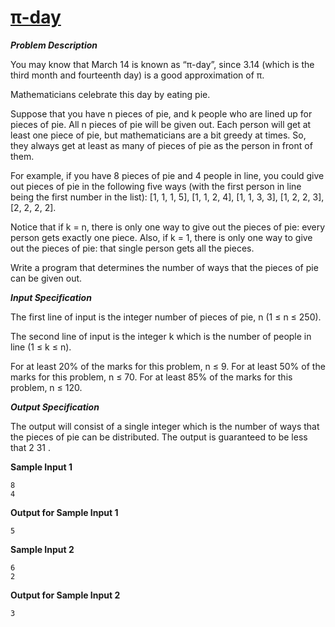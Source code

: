 # [π-day](https://dmoj.ca/problem/ccc15j5)

***Problem Description***

You may know that March 14 is known as “π-day”, since 3.14 (which is the third month and
fourteenth day) is a good approximation of π.

Mathematicians celebrate this day by eating pie.

Suppose that you have n pieces of pie, and k people who are lined up for pieces of pie. All n
pieces of pie will be given out. Each person will get at least one piece of pie, but mathematicians
are a bit greedy at times. So, they always get at least as many of pieces of pie as the person in front
of them.

For example, if you have 8 pieces of pie and 4 people in line, you could give out pieces of pie in
the following five ways (with the first person in line being the first number in the list): [1, 1, 1, 5],
[1, 1, 2, 4], [1, 1, 3, 3], [1, 2, 2, 3], [2, 2, 2, 2].

Notice that if k = n, there is only one way to give out the pieces of pie: every person gets exactly
one piece. Also, if k = 1, there is only one way to give out the pieces of pie: that single person
gets all the pieces.

Write a program that determines the number of ways that the pieces of pie can be given out.

***Input Specification***

The first line of input is the integer number of pieces of pie, n (1 ≤ n ≤ 250).

The second line of input is the integer k which is the number of people in line (1 ≤ k ≤ n).

For at least 20% of the marks for this problem, n ≤ 9. For at least 50% of the marks for this
problem, n ≤ 70. For at least 85% of the marks for this problem, n ≤ 120.

***Output Specification***

The output will consist of a single integer which is the number of ways that the pieces of pie can
be distributed. The output is guaranteed to be less that 2
31
.

**Sample Input 1**

```
8
4
```

**Output for Sample Input 1**

```
5
```

**Sample Input 2**

```
6
2
```

**Output for Sample Input 2**

```
3
```